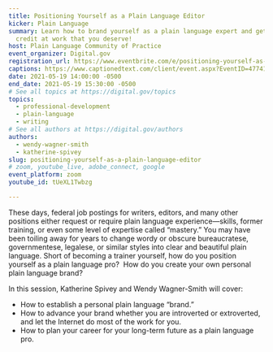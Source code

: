 ```yaml
---
title: Positioning Yourself as a Plain Language Editor
kicker: Plain Language
summary: Learn how to brand yourself as a plain language expert and get the
  credit at work that you deserve!
host: Plain Language Community of Practice
event_organizer: Digital.gov
registration_url: https://www.eventbrite.com/e/positioning-yourself-as-a-plain-language-editor-tickets-152004177587
captions: https://www.captionedtext.com/client/event.aspx?EventID=4774183&CustomerID=321
date: 2021-05-19 14:00:00 -0500
end_date: 2021-05-19 15:30:00 -0500
# See all topics at https://digital.gov/topics
topics:
  - professional-development
  - plain-language
  - writing
# See all authors at https://digital.gov/authors
authors:
  - wendy-wagner-smith
  - katherine-spivey
slug: positioning-yourself-as-a-plain-language-editor
# zoom, youtube_live, adobe_connect, google
event_platform: zoom
youtube_id: tUeXL1Twbzg

---
```


These days, federal job postings for writers, editors, and many other positions either request or require plain language experience—skills, former training, or even some level of expertise called “mastery.” You may have been toiling away for years to change wordy or obscure bureaucratese, governmentese, legalese, or similar styles into clear and beautiful plain language. Short of becoming a trainer yourself, how do you position yourself as a plain language pro?  How do you create your own personal plain language brand?

In this session, Katherine Spivey and Wendy Wagner-Smith will cover: 

* How to establish a personal plain language “brand.”
* How to advance your brand whether you are introverted or extroverted, and let the Internet do most of the work for you.
* How to plan your career for your long-term future as a plain language pro.
